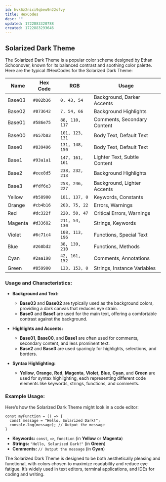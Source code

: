 ```yaml
---
id: hvk6z2nici9qbeu9n22sfvy
title: HexCodes
desc: ""
updated: 1722883320788
created: 1722883293646
---
```


## Solarized Dark Theme

The Solarized Dark Theme is a popular color scheme designed by Ethan Schoonover, known for its balanced contrast and soothing color palette. Here are the typical #HexCodes for the Solarized Dark Theme:

| **Name** | **Hex Code** | **RGB**         | **Usage**                    |
| -------- | ------------ | --------------- | ---------------------------- |
| Base03   | `#002b36`    | `0, 43, 54`     | Background, Darker Accents   |
| Base02   | `#073642`    | `7, 54, 66`     | Background Highlights        |
| Base01   | `#586e75`    | `88, 110, 117`  | Comments, Secondary Content  |
| Base00   | `#657b83`    | `101, 123, 131` | Body Text, Default Text      |
| Base0    | `#839496`    | `131, 148, 150` | Body Text, Default Text      |
| Base1    | `#93a1a1`    | `147, 161, 161` | Lighter Text, Subtle Content |
| Base2    | `#eee8d5`    | `238, 232, 213` | Background Highlights        |
| Base3    | `#fdf6e3`    | `253, 246, 227` | Background, Lighter Accents  |
| Yellow   | `#b58900`    | `181, 137, 0`   | Keywords, Constants          |
| Orange   | `#cb4b16`    | `203, 75, 22`   | Errors, Warnings             |
| Red      | `#dc322f`    | `220, 50, 47`   | Critical Errors, Warnings    |
| Magenta  | `#d33682`    | `211, 54, 130`  | Strings, Keywords            |
| Violet   | `#6c71c4`    | `108, 113, 196` | Functions, Special Text      |
| Blue     | `#268bd2`    | `38, 139, 210`  | Functions, Methods           |
| Cyan     | `#2aa198`    | `42, 161, 152`  | Comments, Annotations        |
| Green    | `#859900`    | `133, 153, 0`   | Strings, Instance Variables  |

### Usage and Characteristics:

- **Background and Text:**

  - **Base03** and **Base02** are typically used as the background colors, providing a dark canvas that reduces eye strain.
  - **Base0** and **Base1** are used for the main text, offering a comfortable contrast against the background.

- **Highlights and Accents:**

  - **Base01**, **Base00**, and **Base1** are often used for comments, secondary content, and less prominent text.
  - **Base2** and **Base3** are used sparingly for highlights, selections, and borders.

- **Syntax Highlighting:**
  - **Yellow**, **Orange**, **Red**, **Magenta**, **Violet**, **Blue**, **Cyan**, and **Green** are used for syntax highlighting, each representing different code elements like keywords, strings, functions, and comments.

### Example Usage:

Here’s how the Solarized Dark Theme might look in a code editor:

```plaintext
const myFunction = () => {
  const message = "Hello, Solarized Dark!";
  console.log(message); // Output the message
}
```

- **Keywords:** `const`, `=>`, `function` (in **Yellow** or **Magenta**)
- **Strings:** `"Hello, Solarized Dark!"` (in **Green**)
- **Comments:** `// Output the message` (in **Cyan**)

The Solarized Dark Theme is designed to be both aesthetically pleasing and functional, with colors chosen to maximize readability and reduce eye fatigue. It’s widely used in text editors, terminal applications, and IDEs for coding and writing.
